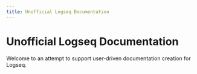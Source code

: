 ```yaml
---
title: Unofficial Logseq Documentation
---
```


# Unofficial Logseq Documentation

Welcome to an attempt to support user-driven documentation creation for Logseq.
